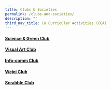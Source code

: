 ```yaml
---
title: Clubs & Societies
permalink: /clubs-and-societies/
description: ""
third_nav_title: Co Curricular Activities (CCA)
---
```

#### [Science & Green Club](https://staging.d3haevm43m8pfu.amplifyapp.com/clubs-and-scocieties/science-and-green-club)
#### [Visual Art Club](https://staging.d3haevm43m8pfu.amplifyapp.com/clubs-and-scocieties/visual-art-club)
#### [Info-comm Club](https://staging.d3haevm43m8pfu.amplifyapp.com/clubs-and-scocieties/info-comm-club)
#### [Weiqi Club](https://staging.d3haevm43m8pfu.amplifyapp.com/clubs-and-scocieties/weiqi-club)
#### [Scrabble Club](https://staging.d3haevm43m8pfu.amplifyapp.com/clubs-and-scocieties/scrabble-club)